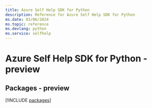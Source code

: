 ```yaml
---
title: Azure Self Help SDK for Python
description: Reference for Azure Self Help SDK for Python
ms.date: 03/06/2024
ms.topic: reference
ms.devlang: python
ms.service: selfhelp
---
```

# Azure Self Help SDK for Python - preview
## Packages - preview
[!INCLUDE [packages](self-help-index.md)]